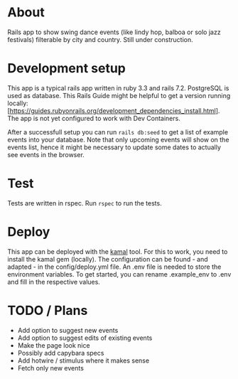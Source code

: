 # About

Rails app to show swing dance events (like lindy hop, balboa or solo jazz festivals) filterable by city and country. Still under construction.

# Development setup

This app is a typical rails app written in ruby 3.3 and rails 7.2. PostgreSQL is used as database. This Rails Guide might be helpful to get a version running locally: [https://guides.rubyonrails.org/development_dependencies_install.html]. The app is not yet configured to work with Dev Containers.

After a successfull setup you can run `rails db:seed` to get a list of example events into your database. Note that only upcoming events will show on the events list, hence it might be necessary to update some dates to actually see events in the browser.

# Test

Tests are written in rspec. Run `rspec` to run the tests.

# Deploy

This app can be deployed with the [kamal](https://kamal-deploy.org/) tool. For this to work, you need to install the kamal gem (locally). The configuration can be found - and adapted - in the config/deploy.yml file. An .env file is needed to store the environment variables. To get started, you can rename .example_env to .env and fill in the respective values.

# TODO / Plans

* Add option to suggest new events
* Add option to suggest edits of existing events
* Make the page look nice
* Possibly add capybara specs
* Add hotwire / stimulus where it makes sense
* Fetch only new events
